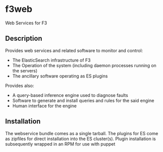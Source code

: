 f3web
=====

Web Services for F3

<h2>Description</h2>

Provides web services and related software to monitor and control:
<ul>
<li> The ElasticSearch infrastructure of F3
<li> The Operation of the system (including daemon processes running on the servers)
<li> The ancillary software operating as ES plugins
</ul>

Provides also:
<ul>
<li> A query-based inference engine used to diagnose faults
<li> Software to generate and install queries and rules for the said engine
<li> Human interface for the engine
</ul>

<h2>Installation</h2>

The webservice bundle comes as a single tarball. The plugins for ES come as zipfiles for direct installation into the ES cluster(s). Plugin installation is subsequently wrapped in an RPM for use with puppet
